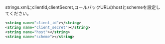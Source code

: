 strings.xmlにclientId,clientSecret,コールバックURLのhostとschemeを設定してください。  

```xml
<string name="client_id"></string>
<string name="client_secret"></string>
<string name="host"></string>
<string name="scheme"></string>
```
